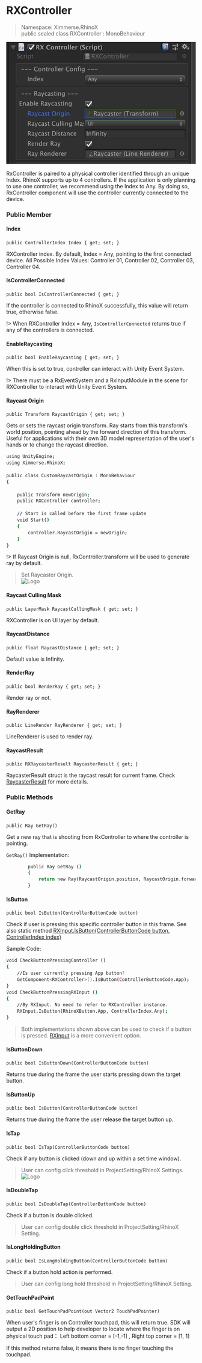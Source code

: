 # RXController

> Namespace: Ximmerse.RhinoX    
> public sealed class RXController : MonoBehaviour



![Logo](https://raw.githubusercontent.com/yinyuanqings/AIOSDK/gh-pages/img/Inspector/RxController.jpg ':size=450X400')

RxController is paired to a physical controller identified through an unique Index. RhinoX supports up to 4 controllers.
If the application is only planning to use one controller, we recommend using the Index to Any. By doing so, RxController component will use the controller currently connected to the device.

### Public Member

#### Index

`public ControllerIndex Index { get; set; }`

RXController index. By default, Index = Any, pointing to the first connected device.
All Possible Index Values:
Controller 01, Controller 02, Controller 03, Controller 04.

#### IsControllerConnected
`public bool IsControllerConnected { get; }`

If the controller is connected to RhinoX successfully, this value will return true, otherwise false.

!> When RXController Index = Any, `IsControllerConnected` returns true if any of the controllers is connected.

#### EnableRaycasting
`public bool EnableRaycasting { get; set; }`

When this is set to true, controller can interact with Unity Event System.

!> There must be a RxEventSystem and a RxInputModule in the scene for RXController to interact with Unity Event System.


#### Raycast Origin
`public Transform RaycastOrigin { get; set; }`

Gets or sets the raycast origin transform. Ray starts from this transform's world position, pointing ahead by the forward direction of this transform. Useful for applications with their own 3D model representation of the user's hands or to change the raycast direction.

```bash
using UnityEngine;
using Ximmerse.RhinoX;

public class CustomRaycastOrigin : MonoBehaviour
{

    public Transform newOrigin;
    public RXController controller;

    // Start is called before the first frame update
    void Start()
    {
        controller.RaycastOrigin = newOrigin;    
    }    
}
````

!> If Raycast Origin is null, RxController.transform will be used to generate ray by default.
> Set Raycaster Origin.   
![Logo](https://raw.githubusercontent.com/yinyuanqings/AIOSDK/gh-pages/img/photo/Controller-Raycaster.jpg ':size=390X264')



#### Raycast Culling Mask
`public LayerMask RaycastCullingMask { get; set; }`

RXController is on UI layer by default.


#### RaycastDistance
`public float RaycastDistance { get; set; }`

Default value is Infinity.



#### RenderRay
`public bool RenderRay { get; set; }`

Render ray or not.


#### RayRenderer
`public LineRender RayRenderer { get; set; }`

LineRenderer is used to render ray.


#### RaycastResult
`public RXRaycasterResult RaycasterResult { get; }`

RaycasterResult struct is the raycast result for current frame. Check [RaycasterResult](/ScriptingReference/RaycasterResult) for more details.


### Public Methods

#### GetRay
`public Ray GetRay()`

Get a new ray that is shooting from RxController to where the controller is pointing.

`GetRay()` Implementation:
```bash
        public Ray GetRay ()
        {
            return new Ray(RaycastOrigin.position, RaycastOrigin.forward);
        }
````

#### IsButton
`public bool IsButton(ControllerButtonCode button)`

Check if user is pressing this specific controller button in this frame. See also static method [RXInput.IsButton(ControllerButtonCode button, ControllerIndex index)](en/ScriptingReference/RXInput.md?id=IsButton)

Sample Code:

```bash
void CheckButtonPressingController ()
{
    //Is user currently pressing App button?
    GetComponent<RXController>().IsButton(ControllerButtonCode.App);
}
void CheckButtonPressingRXInput ()
{
    //By RXInput. No need to refer to RXController instance.
    RXInput.IsButton(RhinoXButton.App, ControllerIndex.Any);
}
````
> Both implementations shown above can be used to check if a button is pressed. [RXInput](/ScriptingReference/RXInput) is a more convenient option.


#### IsButtonDown
`public bool IsButtonDown(ControllerButtonCode button)`

Returns true during the frame the user starts pressing down the target button.

#### IsButtonUp
`public bool IsButton(ControllerButtonCode button)`

Returns true during the frame the user release the target button up.


#### IsTap
`public bool IsTap(ControllerButtonCode button)`

Check if any button is clicked (down and up within a set time window).

> User can config click threshold in ProjectSetting/RhinoX Settings.
> ![Logo](https://raw.githubusercontent.com/yinyuanqings/AIOSDK/gh-pages/img/Inspector/RhinoXProjectSetting-Threshold-Time.jpg ':size=450X400')

#### IsDoubleTap
`public bool IsDoubleTap(ControllerButtonCode button)`

Check if a button is double clicked.
> User can config double click threshold in ProjectSetting/RhinoX Setting.

#### IsLongHoldingButton
`public bool IsLongHoldingButton(ControllerButtonCode button)`

Check if a button hold action is performed.
> User can config long hold threshold in ProjectSetting/RhinoX Setting.


#### GetTouchPadPoint
`public bool GetTouchPadPoint(out Vector2 TouchPadPointer)`

When user's finger is on Controller touchpad, this will return true. SDK will output a 2D position to help developer to locate where the finger is on physical touch pad：
Left bottom corner = [-1,-1] , Right top corner = [1, 1]

If this method returns false, it means there is no finger touching the touchpad.
